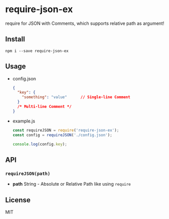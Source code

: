 # require-json-ex
require for JSON with Comments, which supports relative path as argument!

## Install
```
npm i --save require-json-ex
```

## Usage
* config.json
  ```json
  {
    "key": {
      "something": "value"      // Single-line Comment
    }
    /* Multi-line Comment */
  }
  ```

* example.js
  ```javascript
  const requireJSON = require('require-json-ex');
  const config = requireJSON('./config.json');

  console.log(config.key);
  ```

## API
### `requireJSON(path)`
- **path** String - Absolute or Relative Path like using `require`

## License
MIT
